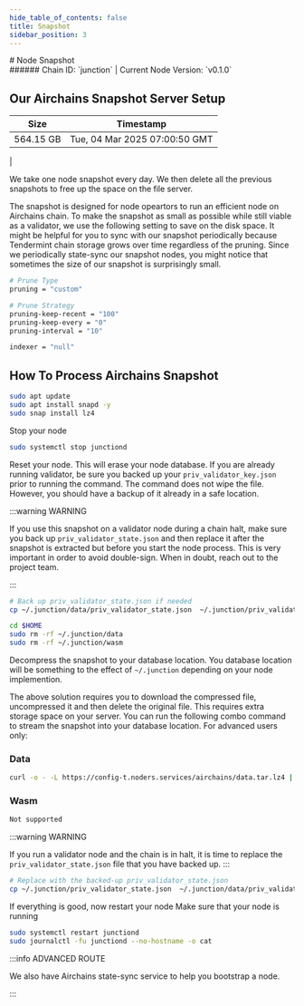 ```yaml
---
hide_table_of_contents: false
title: Snapshot
sidebar_position: 3
---
```


<div class="h1-with-icon icon-airchains">
# Node Snapshot
</div>
###### Chain ID: `junction` | Current Node Version: `v0.1.0`

## Our Airchains Snapshot Server Setup

| Size   | Timestamp    |
|--------|--------------|
| 564.15 GB | Tue, 04 Mar 2025 07:00:50 GMT  |


We take one node snapshot every day. We then delete all the previous snapshots to free up the space on the file server.

The snapshot is designed for node opeartors to run an efficient node on Airchains chain. To make the snapshot as small as possible while still viable as a validator, we use the following setting to save on the disk space. It might be helpful for you to sync with our snapshot periodically because Tendermint chain storage grows over time regardless of the pruning. Since we periodically state-sync our snapshot nodes, you might notice that sometimes the size of our snapshot is surprisingly small.

```bash title="app.toml"
# Prune Type
pruning = "custom"

# Prune Strategy
pruning-keep-recent = "100"
pruning-keep-every = "0"
pruning-interval = "10"
```

```bash title="config.toml"
indexer = "null"
```

## How To Process Airchains Snapshot
```bash
sudo apt update
sudo apt install snapd -y
sudo snap install lz4
```

Stop your node
```bash
sudo systemctl stop junctiond
```
Reset your node. This will erase your node database. If you are already running validator, be sure you backed up your `priv_validator_key.json` prior to running the command. The command does not wipe the file. However, you should have a backup of it already in a safe location.

:::warning WARNING

If you use this snapshot on a validator node during a chain halt, make sure you back up `priv_validator_state.json` and then replace it after the snapshot is extracted but before you start the node process. This is very important in order to avoid double-sign. When in doubt, reach out to the project team.

:::

```bash
# Back up priv_validator_state.json if needed
cp ~/.junction/data/priv_validator_state.json  ~/.junction/priv_validator_state.json

cd $HOME
sudo rm -rf ~/.junction/data
sudo rm -rf ~/.junction/wasm
```

Decompress the snapshot to your database location. You database location will be something to the effect of `~/.junction` depending on your node implemention.

The above solution requires you to download the compressed file, uncompressed it and then delete the original file. This requires extra storage space on your server. You can run the following combo command to stream the snapshot into your database location. For advanced users only:
### Data
```bash
curl -o - -L https://config-t.noders.services/airchains/data.tar.lz4 | lz4 -d | tar -x -C ~/.junction
```
### Wasm
```bash
Not supported
```

:::warning WARNING

If you run a validator node and the chain is in halt, it is time to replace the `priv_validator_state.json` file that you have backed up.
:::

```bash
# Replace with the backed-up priv_validator_state.json
cp ~/.junction/priv_validator_state.json  ~/.junction/data/priv_validator_state.json
```

If everything is good, now restart your node
Make sure that your node is running

```bash
sudo systemctl restart junctiond
sudo journalctl -fu junctiond --no-hostname -o cat
```

:::info ADVANCED ROUTE

We also have Airchains state-sync service to help you bootstrap a node.

:::